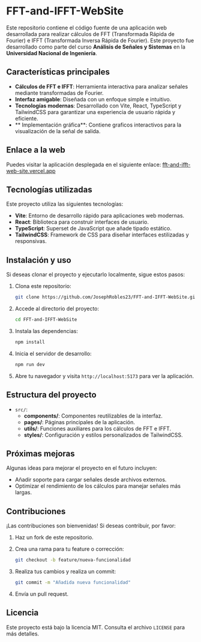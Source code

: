 # FFT-and-IFFT-WebSite

Este repositorio contiene el código fuente de una aplicación web desarrollada para realizar cálculos de FFT (Transformada Rápida de Fourier) e IFFT (Transformada Inversa Rápida de Fourier). Este proyecto fue desarrollado como parte del curso **Análisis de Señales y Sistemas** en la **Universidad Nacional de Ingeniería**.

## Características principales

- **Cálculos de FFT e IFFT**: Herramienta interactiva para analizar señales mediante transformadas de Fourier.
- **Interfaz amigable**: Diseñada con un enfoque simple e intuitivo.
- **Tecnologías modernas**: Desarrollado con Vite, React, TypeScript y TailwindCSS para garantizar una experiencia de usuario rápida y eficiente.
- ** Implementación gráfica**: Contiene graficos interactivos para la visualización de la señal de salida.

## Enlace a la web

Puedes visitar la aplicación desplegada en el siguiente enlace: [fft-and-ifft-web-site.vercel.app](https://fft-and-ifft-web-site.vercel.app)

## Tecnologías utilizadas

Este proyecto utiliza las siguientes tecnologías:

- **Vite**: Entorno de desarrollo rápido para aplicaciones web modernas.
- **React**: Biblioteca para construir interfaces de usuario.
- **TypeScript**: Superset de JavaScript que añade tipado estático.
- **TailwindCSS**: Framework de CSS para diseñar interfaces estilizadas y responsivas.

## Instalación y uso

Si deseas clonar el proyecto y ejecutarlo localmente, sigue estos pasos:

1. Clona este repositorio:

   ```bash
   git clone https://github.com/JosephRobles23/FFT-and-IFFT-WebSite.git
   ```

2. Accede al directorio del proyecto:

   ```bash
   cd FFT-and-IFFT-WebSite
   ```

3. Instala las dependencias:

   ```bash
   npm install
   ```

4. Inicia el servidor de desarrollo:

   ```bash
   npm run dev
   ```

5. Abre tu navegador y visita `http://localhost:5173` para ver la aplicación.

## Estructura del proyecto

- `src/`:
  - **components/**: Componentes reutilizables de la interfaz.
  - **pages/**: Páginas principales de la aplicación.
  - **utils/**: Funciones auxiliares para los cálculos de FFT e IFFT.
  - **styles/**: Configuración y estilos personalizados de TailwindCSS.

## Próximas mejoras

Algunas ideas para mejorar el proyecto en el futuro incluyen:

- Añadir soporte para cargar señales desde archivos externos.
- Optimizar el rendimiento de los cálculos para manejar señales más largas.

## Contribuciones

¡Las contribuciones son bienvenidas! Si deseas contribuir, por favor:

1. Haz un fork de este repositorio.
2. Crea una rama para tu feature o corrección:

   ```bash
   git checkout -b feature/nueva-funcionalidad
   ```

3. Realiza tus cambios y realiza un commit:

   ```bash
   git commit -m "Añadida nueva funcionalidad"
   ```

4. Envía un pull request.

## Licencia

Este proyecto está bajo la licencia MIT. Consulta el archivo `LICENSE` para más detalles.
